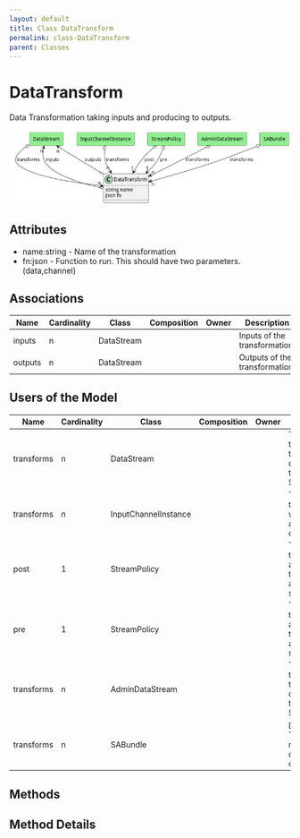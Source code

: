 ```yaml
---
layout: default
title: Class DataTransform
permalink: class-DataTransform
parent: Classes
---
```


# DataTransform

Data Transformation taking inputs and producing to outputs.

![Logical Diagram](./logical.png)

## Attributes

* name:string - Name of the transformation
* fn:json - Function to run. This should have two parameters. (data,channel)


## Associations

| Name | Cardinality | Class | Composition | Owner | Description |
| --- | --- | --- | --- | --- | --- |
| inputs | n | DataStream |  |  | Inputs of the transformation. |
| outputs | n | DataStream |  |  | Outputs of the transformation. |



## Users of the Model

| Name | Cardinality | Class | Composition | Owner | Description |
| --- | --- | --- | --- | --- | --- |
| transforms | n | DataStream |  |  | This is the transformation that is called on data arriving to the Data Stream. |
| transforms | n | InputChannelInstance |  |  | Transformations to process when data arrives in this channel. |
| post | 1 | StreamPolicy |  |  | This is the transform to run after all of the transformation and before sending out. |
| pre | 1 | StreamPolicy |  |  | This is the transform to run after all of the transformation and before sending out. |
| transforms | n | AdminDataStream |  |  | This is the transformation that is called on data arriving to the Data Stream. |
| transforms | n | SABundle |  |  | Data Transformations run on input data send to output data. |





## Methods


<h2>Method Details</h2>
    

